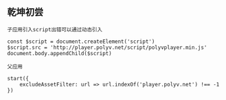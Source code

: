 ## 乾坤初尝

    子应用引入script出错可以通过动态引入

    const $script = document.createElement('script')
    $script.src = 'http://player.polyv.net/script/polyvplayer.min.js'
    document.body.appendChild($script)

    父应用

    start({
        excludeAssetFilter: url => url.indexOf('player.polyv.net') !== -1
    })
